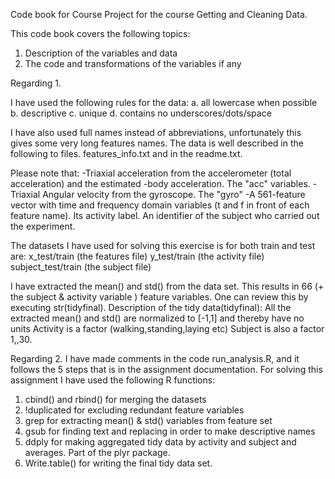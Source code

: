 Code book for Course Project for the course Getting and Cleaning Data. 

This code book covers the following topics: 
  1. Description of the variables and data
  2. The code and transformations of the variables if any
 
 
Regarding 1. 

I have used the following rules for the data:
  a. all lowercase when possible
  b. descriptive 
  c. unique
  d. contains no underscores/dots/space

I have also used full names instead of abbreviations, unfortunately this gives some 
very long features names. The data is well described in the following to files.
features_info.txt and in the readme.txt. 

Please note that:
 -Triaxial acceleration from the accelerometer (total acceleration) and the estimated   -body acceleration. The "acc" variables. 
 -Triaxial Angular velocity from the gyroscope. The "gyro"
 -A 561-feature vector with time and frequency domain variables (t and f in front of   each feature name). 
 Its activity label. 
 An identifier of the subject who carried out the experiment.
 
The datasets I have used for solving this exercise is for both train and test are:
  x_test/train (the features file)
  y_test/train (the activity file)
  subject_test/train (the subject file)

I have extracted the mean() and std() from the data set. This results in 66 (+ the subject &  activity variable ) feature variables. One can review this by executing str(tidyfinal). Description of the tidy data(tidyfinal):
  All the extracted mean() and std() are normalized to [-1,1] and thereby have no units
  Activity is a factor (walking,standing,laying etc)
  Subject is also a factor 1,,30. 

Regarding 2. 
I have made comments in the code run_analysis.R, and it follows the 5 steps that is in the assignment documentation. For solving this assignment I have used the following R functions:
  1. cbind() and rbind() for merging the datasets
  2. !duplicated for excluding redundant feature variables
  3. grep for extracting mean() & std() variables from feature set
  4. gsub for finding text and replacing in order to make descriptive names
  5. ddply for making aggregated tidy data by activity and subject and averages. Part       of the plyr package.
  6. Write.table() for writing the final tidy data set.
  
  